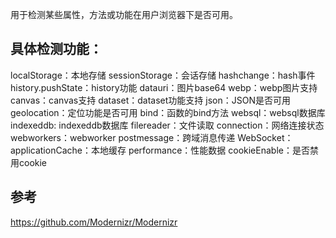 用于检测某些属性，方法或功能在用户浏览器下是否可用。

## 具体检测功能：
localStorage：本地存储
sessionStorage：会话存储
hashchange：hash事件
history.pushState：history功能
datauri：图片base64
webp：webp图片支持
canvas：canvas支持
dataset：dataset功能支持
json：JSON是否可用
geolocation：定位功能是否可用
bind：函数的bind方法
websql：websql数据库
indexeddb: indexeddb数据库
filereader：文件读取
connection：网络连接状态
webworkers：webworker
postmessage：跨域消息传递
WebSocket：
applicationCache：本地缓存
performance：性能数据
cookieEnable：是否禁用cookie

## 参考
<https://github.com/Modernizr/Modernizr>
